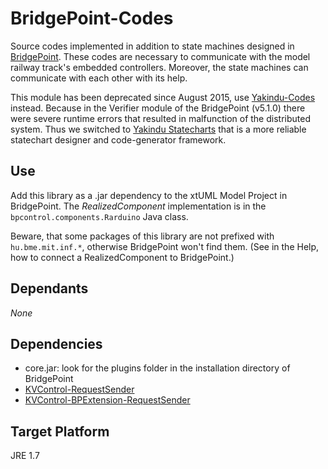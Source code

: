 # BridgePoint-Codes

Source codes implemented in addition to state machines designed in [BridgePoint](http://xtuml.org). These codes are necessary to communicate with the model railway track's embedded controllers. Moreover, the state machines can communicate with each other with its help.

This module has been deprecated since August 2015, use [Yakindu-Codes](https://github.com/FTSRG/BME-MODES3/tree/master/yakindu-codes) instead. Because in the Verifier module of the BridgePoint (v5.1.0) there were severe runtime errors that resulted in malfunction of the distributed system. Thus we switched to [Yakindu Statecharts](https://www.itemis.com/en/yakindu/statechart-tools/) that is a more reliable statechart designer and code-generator framework.

## Use

Add this library as a .jar dependency to the xtUML Model Project in BridgePoint. The *RealizedComponent* implementation is in the `bpcontrol.components.Rarduino` Java class.

Beware, that some packages of this library are not prefixed with `hu.bme.mit.inf.*`, otherwise BridgePoint won't find them. (See in the Help, how to connect a RealizedComponent to BridgePoint.)

## Dependants

*None*

## Dependencies

* core.jar: look for the plugins folder in the installation directory of BridgePoint
* [KVControl-RequestSender](https://github.com/FTSRG/BME-MODES3/tree/master/deprecated/kvcontrol-requestsender)
* [KVControl-BPExtension-RequestSender](https://github.com/FTSRG/BME-MODES3/tree/master/deprecated/kvcontrol-bpextension-requestsender)

## Target Platform
JRE 1.7